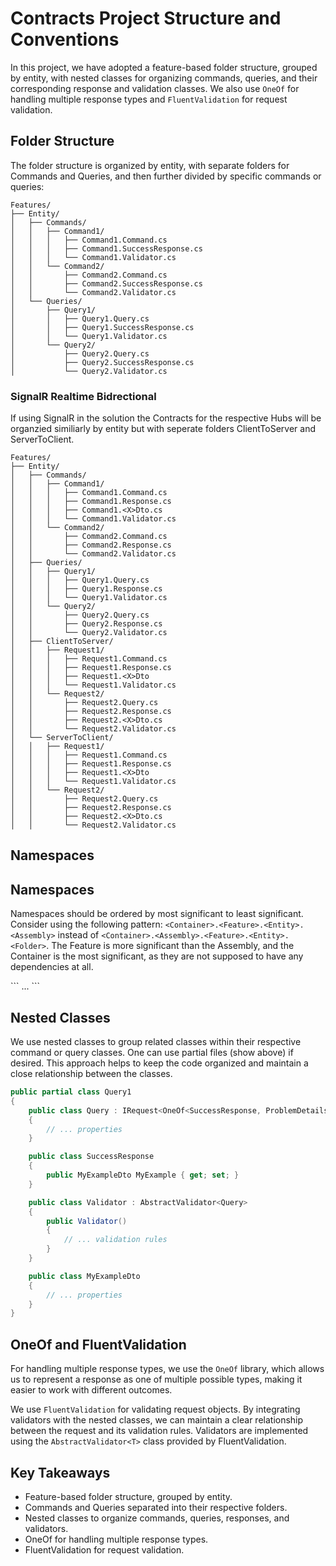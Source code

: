 # Contracts Project Structure and Conventions

In this project, we have adopted a feature-based folder structure, grouped by entity, with nested classes for organizing commands, queries, and their corresponding response and validation classes. We also use `OneOf` for handling multiple response types and `FluentValidation` for request validation.

## Folder Structure

The folder structure is organized by entity, with separate folders for Commands and Queries, and then further divided by specific commands or queries:

```
Features/
├── Entity/
│   ├── Commands/
│   │   ├── Command1/
│   │   │   ├── Command1.Command.cs
│   │   │   ├── Command1.SuccessResponse.cs
│   │   │   └── Command1.Validator.cs
│   │   └── Command2/
│   │       ├── Command2.Command.cs
│   │       ├── Command2.SuccessResponse.cs
│   │       └── Command2.Validator.cs
│   └── Queries/
│       ├── Query1/
│       │   ├── Query1.Query.cs
│       │   ├── Query1.SuccessResponse.cs
│       │   └── Query1.Validator.cs
│       └── Query2/
│           ├── Query2.Query.cs
│           ├── Query2.SuccessResponse.cs
│           └── Query2.Validator.cs
```

### SignalR Realtime Bidrectional

If using SignalR in the solution the Contracts for the respective Hubs will be organzied similiarly by entity but with seperate folders ClientToServer and ServerToClient.

```
Features/
├── Entity/
│   ├── Commands/
│   │   ├── Command1/
│   │   │   ├── Command1.Command.cs
│   │   │   ├── Command1.Response.cs
│   │   │   ├── Command1.<X>Dto.cs
│   │   │   └── Command1.Validator.cs
│   │   └── Command2/
│   │       ├── Command2.Command.cs
│   │       ├── Command2.Response.cs
│   │       └── Command2.Validator.cs
│   ├── Queries/
│   │   ├── Query1/
│   │   │   ├── Query1.Query.cs
│   │   │   ├── Query1.Response.cs
│   │   │   └── Query1.Validator.cs
│   │   └── Query2/
│   │       ├── Query2.Query.cs
│   │       ├── Query2.Response.cs
│   │       └── Query2.Validator.cs
│   ├── ClientToServer/
│   │   ├── Request1/
│   │   │   ├── Request1.Command.cs
│   │   │   ├── Request1.Response.cs
│   │   │   ├── Request1.<X>Dto
│   │   │   └── Request1.Validator.cs
│   │   └── Request2/
│   │       ├── Request2.Query.cs
│   │       ├── Request2.Response.cs
│   │       ├── Request2.<X>Dto.cs
│   │       └── Request2.Validator.cs
│   └── ServerToClient/
│   │   ├── Request1/
│   │   │   ├── Request1.Command.cs
│   │   │   ├── Request1.Response.cs
│   │   │   ├── Request1.<X>Dto
│   │   │   └── Request1.Validator.cs
│   │   └── Request2/
│   │       ├── Request2.Query.cs
│   │       ├── Request2.Response.cs
│   │       ├── Request2.<X>Dto.cs
│   │       └── Request2.Validator.cs
```

## Namespaces

## Namespaces

Namespaces should be ordered by most significant to least significant. Consider using the following pattern: `<Container>.<Feature>.<Entity>.<Assembly>` instead of `<Container>.<Assembly>.<Feature>.<Entity>.<Folder>`. The Feature is more significant than the Assembly, and the Container is the most significant, as they are not supposed to have any dependencies at all.

\```
<Container>.<Feature>.<Entity>.<Assembly>
\```

## Nested Classes

We use nested classes to group related classes within their respective command or query classes. One can use partial files (show above) if desired. This approach helps to keep the code organized and maintain a close relationship between the classes.

```csharp
public partial class Query1
{
    public class Query : IRequest<OneOf<SuccessResponse, ProblemDetails>>
    {
        // ... properties
    }

    public class SuccessResponse
    {
        public MyExampleDto MyExample { get; set; }
    }

    public class Validator : AbstractValidator<Query>
    {
        public Validator()
        {
            // ... validation rules
        }
    }

    public class MyExampleDto
    {
        // ... properties
    }
}
```

## OneOf and FluentValidation

For handling multiple response types, we use the `OneOf` library, which allows us to represent a response as one of multiple possible types, making it easier to work with different outcomes.

We use `FluentValidation` for validating request objects. By integrating validators with the nested classes, we can maintain a clear relationship between the request and its validation rules. Validators are implemented using the `AbstractValidator<T>` class provided by FluentValidation.

## Key Takeaways

- Feature-based folder structure, grouped by entity.
- Commands and Queries separated into their respective folders.
- Nested classes to organize commands, queries, responses, and validators.
- OneOf for handling multiple response types.
- FluentValidation for request validation.
